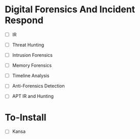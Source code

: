 # Digital Forensics And Incident Respond



- [ ] IR  
- [ ] Threat Hunting
- [ ] Intrusion Forensics
- [ ] Memory Forensics
- [ ] Timeline Analysis
- [ ] Anti-Forensics Detection
- [ ] APT IR and Hunting



# To-Install

- [ ] Kansa